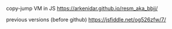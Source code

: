 copy-jump VM in JS
https://arkenidar.github.io/resm_aka_bbjj/

previous versions (before github)
https://jsfiddle.net/og526zfw/7/
